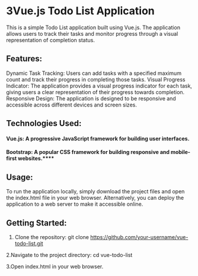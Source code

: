 # 3Vue.js Todo List Application

This is a simple Todo List application built using Vue.js. The application allows users to track their tasks and monitor progress through a visual representation of completion status.

## Features:
Dynamic Task Tracking: Users can add tasks with a specified maximum count and track their progress in completing those tasks.
Visual Progress Indicator: The application provides a visual progress indicator for each task, giving users a clear representation of their progress towards completion.
Responsive Design: The application is designed to be responsive and accessible across different devices and screen sizes.

## Technologies Used:

#### Vue.js: A progressive JavaScript framework for building user interfaces.
#### Bootstrap: A popular CSS framework for building responsive and mobile-first websites.****

## Usage:
To run the application locally, simply download the project files and open the index.html file in your web browser. Alternatively, you can deploy the application to a web server to make it accessible online.

## Getting Started:
1. Clone the repository: 
git clone https://github.com/your-username/vue-todo-list.git

2.Navigate to the project directory:
cd vue-todo-list

3.Open index.html in your web browser.
